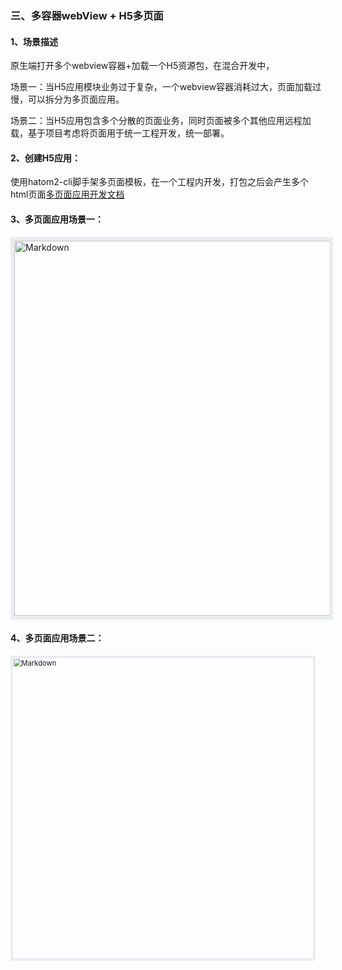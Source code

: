 ### 三、多容器webView + H5多页面

#### 1、场景描述

原生端打开多个webview容器+加载一个H5资源包，在混合开发中，

场景一：当H5应用模块业务过于复杂，一个webview容器消耗过大，页面加载过慢，可以拆分为多页面应用。

场景二：当H5应用包含多个分散的页面业务，同时页面被多个其他应用远程加载，基于项目考虑将页面用于统一工程开发，统一部署。

#### 2、创建H5应用：

使用hatom2-cli脚手架多页面模板，在一个工程内开发，打包之后会产生多个html页面[多页面应用开发文档](../h5-developer/H5-mpa)

#### 3、多页面应用场景一：

<div align="left">
  <img width="600px" src="https://infocloud-hatom.oss-cn-hangzhou.aliyuncs.com/hatom/doc/resource/example/images/image3.png" alt="Markdown" style="border:6px solid #eaecef"/>
</div>

#### 4、多页面应用场景二：

<div align="left">
  <img width="600px" src="https://infocloud-hatom.oss-cn-hangzhou.aliyuncs.com/hatom/doc/resource/example/images/image4.png" alt="Markdown" style="zoom:80%;border:6px solid #eaecef"/>
</div>


